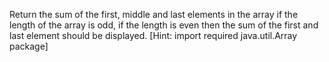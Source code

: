 Return the sum of the first, middle and last elements in the array if the length of the array is odd, if the length is even then the sum of the first and last element should be displayed. [Hint: import required java.util.Array package] 
